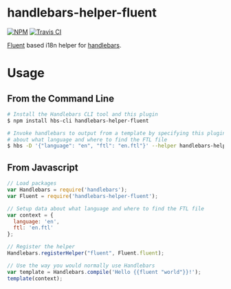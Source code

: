 # handlebars-helper-fluent

[![NPM](https://img.shields.io/npm/v/handlebars-helper-fluent)](https://www.npmjs.com/package/handlebars-helper-fluent)
[![Travis CI](https://img.shields.io/travis/com/alerque/handlebars-helper-fluent)](https://travis-ci.com/alerque/handlebars-helper-fluent)

[Fluent][fluent] based i18n helper for [handlebars][handlebars].

# Usage

## From the Command Line

```sh
# Install the Handlebars CLI tool and this plugin
$ npm install hbs-cli handlebars-helper-fluent

# Invoke handlebars to output from a template by specifying this plugin plus data
# about what language and where to find the FTL file
$ hbs -D '{"language": "en", "ftl": "en.ftl"}' --helper handlebars-helper-fluent -s template.hbs
```

## From Javascript

```js
// Load packages
var Handlebars = require('handlebars');
var Fluent = require('handlebars-helper-fluent');

// Setup data about what language and where to find the FTL file
var context = {
  language: 'en',
  ftl: 'en.ftl'
};

// Register the helper
Handlebars.registerHelper("fluent", Fluent.fluent);

// Use the way you would normally use Handlebars
var template = Handlebars.compile('Hello {{fluent "world"}}!');
template(context);
```

  [fluent]: https://projectfluent.org/
  [handlebars]: https://handlebarsjs.com/
